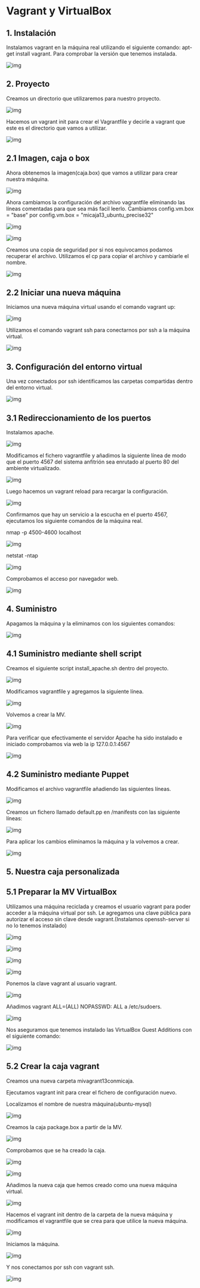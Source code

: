 # Vagrant y VirtualBox
## 1. Instalación
Instalamos vagrant en la máquina real utilizando el siguiente comando:
apt-get install vagrant.
Para comprobar la versión que tenemos instalada.

![img](./img/captura3.png)

## 2. Proyecto

Creamos un directorio que utilizaremos para nuestro proyecto.

![img](./img/captura1.png)

Hacemos un vagrant init para crear el Vagrantfile y decirle a vagrant que este es el directorio que vamos a utilizar.

![img](./img/captura2.png)

## 2.1 Imagen, caja o box

Ahora obtenemos la imagen(caja.box) que vamos a utilizar para crear nuestra máquina.

![img](./img/captura4.png)

Ahora cambiamos la configuración del archivo vagrantfile eliminando las líneas comentadas para que sea más facil leerlo. Cambiamos config.vm.box = "base" por config.vm.box = "micaja13_ubuntu_precise32"

![img](./img/captura5.png)

![img](./img/captura6.png)

Creamos una copia de seguridad por si nos equivocamos podamos recuperar el archivo. Utilizamos el cp para copiar el archivo y cambiarle el nombre.

![img](./img/captura7.png)

## 2.2 Iniciar una nueva máquina

Iniciamos una nueva máquina virtual usando el comando vagrant up:

![img](./img/captura9.png)

Utilizamos el comando vagrant ssh para conectarnos por ssh a la máquina virtual.

![img](./img/captura10.png)

## 3. Configuración del entorno virtual

Una vez conectados por ssh identificamos las carpetas compartidas dentro del entorno virtual.

![img](./img/captura11.png)

## 3.1 Redireccionamiento de los puertos

Instalamos apache.

![img](./img/captura12.png)

Modificamos el fichero vagrantfile y añadimos la siguiente línea de modo que el puerto 4567 del sistema anfitrión sea enrutado al puerto 80 del ambiente virtualizado.

![img](./img/captura13.png)

Luego hacemos un vagrant reload para recargar la configuración.

![img](./img/captura14.png)

Confirmamos que hay un servicio a la escucha en el puerto 4567, ejecutamos los siguiente comandos de la máquina real.

nmap -p 4500-4600 localhost

![img](./img/CAPTURA15.png)

netstat -ntap

![img](./img/captura16.png)

Comprobamos el acceso por navegador web.

![img](./img/captura17.png)

## 4. Suministro

Apagamos la máquina y la eliminamos con los siguientes comandos:

![img](./img/captura18.png)

## 4.1 Suministro mediante shell script

Creamos el siguiente script install_apache.sh dentro del proyecto.

![img](./img/captura19.png)

Modificamos vagrantfile y agregamos la siguiente línea.

![img](./img/captura20.png)

Volvemos a crear la MV.

![img](./img/captura21.png)

Para verificar que efectivamente el servidor Apache ha sido instalado e iniciado comprobamos via web la ip 127.0.0.1:4567

![img](./img/captura23.png)

## 4.2 Suministro mediante Puppet

Modificamos el archivo vagrantfile añadiendo las siguientes líneas.

![img](./img/captura25.png)

Creamos un fichero llamado default.pp en /manifests con las siguiente líneas:

![img](./img/captura26.png)

Para aplicar los cambios  eliminamos la máquina y la volvemos a crear.

![img](./img/captura27.png)

## 5. Nuestra caja personalizada

## 5.1 Preparar la MV VirtualBox

Utilizamos una máquina reciclada y creamos el usuario vagrant para poder acceder a la máquina virtual por ssh.  Le agregamos una clave pública para autorizar el acceso sin clave desde vagrant.(Instalamos openssh-server si no lo tenemos instalado)

![img](./img/captura28.png)

![img](./img/captura29.png)

![img](./img/captura30.png)

![img](./img/captura31.png)

Ponemos la clave vagrant al usuario vagrant.

![img](./img/captura32.png)

Añadimos vagrant ALL=(ALL) NOPASSWD: ALL a /etc/sudoers.

![img](./img/captura33.png)

Nos aseguramos que tenemos instalado las VirtualBox Guest Additions con el siguiente comando:


![img](./img/carpeta34.png)


## 5.2 Crear la caja vagrant

Creamos una nueva carpeta mivagrant13conmicaja.

Ejecutamos vagrant init para crear el fichero de configuración nuevo.

Localizamos el nombre de nuestra máquina(ubuntu-mysql)

![img](./img/captura35.png)

Creamos la caja package.box a partir de la MV.

![img](./img/captura36.png)

Comprobamos que se ha creado la caja.

![img](./img/captura37.png)

![img](./img/captura38.png)

Añadimos la nueva caja que hemos creado como una nueva máquina virtual.

![img](./img/captura39.png)

Hacemos el vagrant init dentro de la carpeta de la nueva máquina y modificamos el vagrantfile que se crea para que utilice la nueva máquina.

![img](./img/captura40.png)

Iniciamos la máquina.

![img](./img/capt41.png)

Y nos conectamos por ssh con vagrant ssh.

![img](./img/captura44.png)
